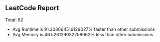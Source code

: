 ## LeetCode Report
Total:  62
* Avg Runtime is 91.303064516129027% faster than other submissions
* Avg Memory is 46.526129032258062% less than other submissions



